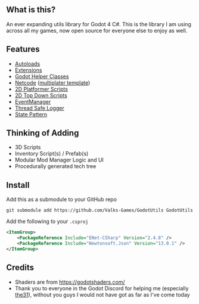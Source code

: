 ## What is this?
An ever expanding utils library for Godot 4 C#. This is the library I am using across all my games, now open source for everyone else to enjoy as well.

## Features
- [Autoloads](https://github.com/ValksGodotTools/GodotUtils/tree/main/Scripts/Autoload)
- [Extensions](https://github.com/ValksGodotTools/GodotUtils/tree/main/Scripts/Extensions)
- [Godot Helper Classes](https://github.com/ValksGodotTools/GodotUtils/tree/main/Scripts/Godot%20Helpers)
- [Netcode](https://github.com/ValksGodotTools/GodotUtils/tree/main/Scripts/Netcode) ([multiplater template](https://github.com/ValksGodotTools/Multiplayer))
- [2D Platformer Scripts](https://github.com/ValksGodotTools/GodotUtils/tree/main/Scripts/World2D/Platformer)
- [2D Top Down Scripts](https://github.com/ValksGodotTools/GodotUtils/tree/main/Scripts/World2D/TopDown)
- [EventManager](https://github.com/ValksGodotTools/GodotUtils/blob/main/Scripts/EventManager.cs)
- [Thread Safe Logger](https://github.com/ValksGodotTools/GodotUtils/blob/main/Scripts/Logger.cs)
- [State Pattern](https://github.com/ValksGodotTools/GodotUtils/blob/main/Scripts/State.cs)

## Thinking of Adding
- 3D Scripts
- Inventory Script(s) / Prefab(s)
- Modular Mod Manager Logic and UI
- Procedurally generated tech tree

## Install
Add this as a submodule to your GitHub repo
```
git submodule add https://github.com/Valks-Games/GodotUtils GodotUtils
```

Add the following to your `.csproj`
```xml
<ItemGroup>
    <PackageReference Include="ENet-CSharp" Version="2.4.8" />
    <PackageReference Include="Newtonsoft.Json" Version="13.0.1" />
</ItemGroup>
```

## Credits
- Shaders are from https://godotshaders.com/
- Thank you to everyone in the Godot Discord for helping me (especially [the31](https://github.com/31)), without you guys I would not have got as far as I've come today
